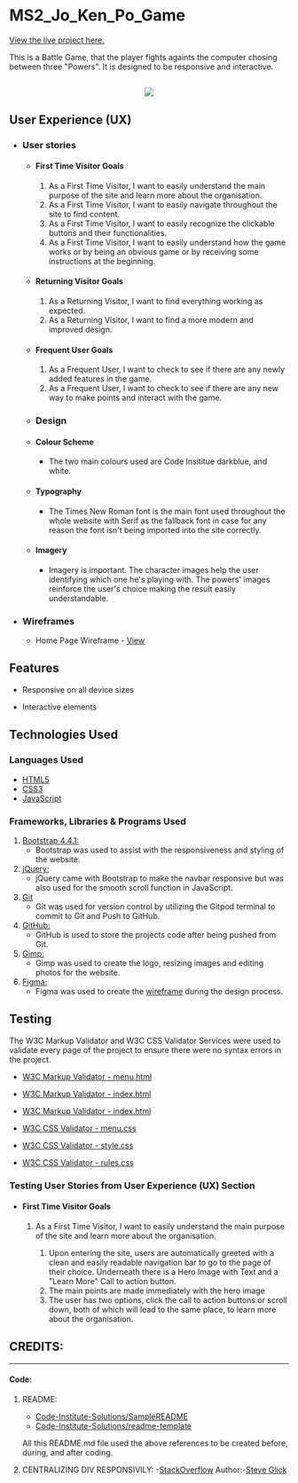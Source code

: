 # MS2_Jo_Ken_Po_Game

[View the live project here.](https://rodrigopalazon.github.io/MS2_Jo_Ken_Po_Game/)

This is a Battle Game, that the player fights againts the computer chosing between three "Powers". It is designed to be responsive and interactive.

<h2 align="center"><img src="assets/images/characters/responsivity.png"></h2>

## User Experience (UX)

- ### User stories

   - #### First Time Visitor Goals

      1. As a First Time Visitor, I want to easily understand the main purpose of the site and learn more about the organisation.
      2. As a First Time Visitor, I want to easily navigate throughout the site to find content.
      3. As a First Time Visitor, I want to easily recognize the clickable buttons and their functionalities.
      4. As a First Time Visitor, I want to easily understand how the game works or by being an obvious game or by receiving some instructions at the beginning.
   
   -   #### Returning Visitor Goals

        1. As a Returning Visitor, I want to find everything working as expected.
        2. As a Returning Visitor, I want to find a more modern and improved design.
        
   -   #### Frequent User Goals
        1. As a Frequent User, I want to check to see if there are any newly added features in the game.
        2. As a Frequent User, I want to check to see if there are any new way to make points and interact with the game.
        
   -   ### Design
    -   #### Colour Scheme
        -   The two main colours used are Code Insititue darkblue, and white.
    -   #### Typography
        -   The Times New Roman font is the main font used throughout the whole website with Serif as the fallback font in case for any reason the font isn't being imported into the site correctly. 
    -   #### Imagery
        -   Imagery is important. The character images help the user identifying which one he's playing with.
The powers' images reinforce the user's choice making the result easily understandable.

*   ### Wireframes

    -   Home Page Wireframe - [View](https://www.figma.com/file/hgVfsd9I89RFnBdP1VfAsN/MS2---Jo-Ken-Po?node-id=0%3A1)

## Features

-   Responsive on all device sizes

-   Interactive elements

## Technologies Used

### Languages Used

-   [HTML5](https://en.wikipedia.org/wiki/HTML5)
-   [CSS3](https://en.wikipedia.org/wiki/Cascading_Style_Sheets)
-   [JavaScript](https://en.wikipedia.org/wiki/JavaScript)

### Frameworks, Libraries & Programs Used

1. [Bootstrap 4.4.1:](https://getbootstrap.com/docs/4.4/getting-started/introduction/)
    - Bootstrap was used to assist with the responsiveness and styling of the website.
1. [jQuery:](https://jquery.com/)
    - jQuery came with Bootstrap to make the navbar responsive but was also used for the smooth scroll function in JavaScript.
1. [Git](https://git-scm.com/)
    - Git was used for version control by utilizing the Gitpod terminal to commit to Git and Push to GitHub.
1. [GitHub:](https://github.com/)
    - GitHub is used to store the projects code after being pushed from Git.
1. [Gimp:](https://www.gimp.org/)
    - Gimp was used to create the logo, resizing images and editing photos for the website.
1. [Figma:](https://balsamiq.com/)
    - Figma was used to create the [wireframe](https://www.figma.com/file/hgVfsd9I89RFnBdP1VfAsN/MS2---Jo-Ken-Po?node-id=0%3A1) during the design process.

## Testing

The W3C Markup Validator and W3C CSS Validator Services were used to validate every page of the project to ensure there were no syntax errors in the project.

-   [W3C Markup Validator - menu.html](assets/images/readme/htmlValidator_menu.png) 
-   [W3C Markup Validator - index.html](assets/images/readme/htmlValidator_index.png) 
-   [W3C Markup Validator - index.html](assets/images/readme/htmlValidator_rules.png) 

-   [W3C CSS Validator - menu.css](assets/images/readme/cssValidator_menu.png) 
-   [W3C CSS Validator - style.css](assets/images/readme/cssValidator_style_index.png)
-   [W3C CSS Validator - rules.css](assets/images/readme/cssValidator_rules.png)

### Testing User Stories from User Experience (UX) Section

-   #### First Time Visitor Goals

    1. As a First Time Visitor, I want to easily understand the main purpose of the site and learn more about the organisation.

        1. Upon entering the site, users are automatically greeted with a clean and easily readable navigation bar to go to the page of their choice. Underneath there is a Hero Image with Text and a "Learn More" Call to action button.
        2. The main points are made immediately with the hero image
        3. The user has two options, click the call to action buttons or scroll down, both of which will lead to the same place, to learn more about the organisation.
## CREDITS: 
---
#### Code:

    
   1. README: 
      - [Code-Institute-Solutions/SampleREADME](https://github.com/Code-Institute-Solutions/SampleREADME)
      - [Code-Institute-Solutions/readme-template](https://github.com/Code-Institute-Solutions/readme-template)

      All this README.md file used the above references to be created before, during, and after coding.

   2. CENTRALIZING DIV RESPONSIVILY:
      -[StackOverflow](https://stackoverflow.com/questions/12645366/css-responsive-center-div)
      Author:-[Steve Glick](https://stackoverflow.com/users/1618141/steve-glick)
